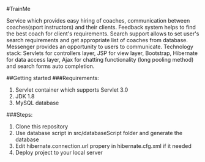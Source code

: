 #TrainMe

Service which provides easy hiring of coaches, communication between coaches(sport instructors) and their clients. Feedback system helps to find the best coach for client's requirements. Search support allows to set user's search requirements and get appropriate list of coaches from database. Messenger provides an opportunity to users to communicate.
Technology stack: Servlets for controllers layer, JSP for view layer, Bootstrap, Hibernate for data access layer, Ajax for chatting functionality (long pooling method) and search forms auto completion.

##Getting started
###Requirements:
1. Servlet container which supports Servlet 3.0
2. JDK 1.8
3. MySQL database

###Steps:
1. Clone this repository
2. Use database script in src/databaseScript folder and generate the database
3. Edit hibernate.connection.url propery in hibernate.cfg.xml if it needed
4. Deploy project to your local server